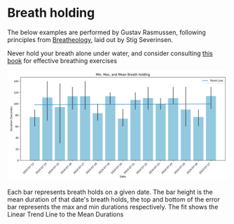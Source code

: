 # Breath holding

The below examples are performed by Gustav Rasmussen,
following principles from [Breatheology](https://www.breatheology.com/),
laid out by Stig Severinsen.

Never hold your breath alone under water,
and consider consulting
[this book](https://books.google.dk/books/about/Breatheology.html?id=q3OJZwEACAAJ&source=kp_book_description&redir_esc=y)
for effective breathing exercises 

![2024-07-27](../img/breathholding/2024-07-27.png)

Each bar represents breath holds on a given date.
The bar height is the mean duration of that date's breath holds,
the top and bottom of the error bar represents the max and min durations respectively.
The fit shows the Linear Trend Line to the Mean Durations
